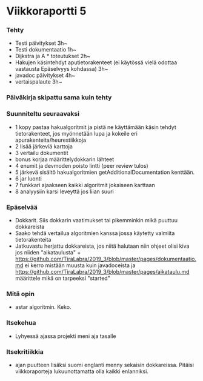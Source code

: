 # Viikkoraportti 5

### Tehty
* Testi päivitykset 3h~
* Testi dokumentaatio 1h~
* Dijkstra ja A * toteutukset 2h~
* Hakujen käsintehdyt aputietorakenteet (ei käytössä vielä odottaa vastausta Epäselvyys kohdassa) 3h~
* javadoc päivitykset 4h~
* vertaispalaute 3h~

### Päiväkirja skipattu sama kuin tehty
### Suunniteltu seuraavaksi
* 1 kopy pastaa hakualgoritmit ja pistä ne käyttämään käsin tehdyt tietorakenteet, jos myönnetään lupa ja kokeile eri apurakenteita/heurestiikkoja
* 2 lisää järkeviä karttoja
* 3 vertailu dokumentit
* bonus korjaa määrittelydokkarin lähteet
* 4 enumit ja devmoden poisto lintti (peer review tulos)
* 5 järkevä sisältö hakualgoritmien getAdditionalDocumentation kenttään.
* 6 jar luonti 
* 7 funkkari ajaakseen kaikki algoritmit jokaiseen karttaan
* 8 analyysiin karsi leveyttä jos liian suuri

### Epäselvää
 * Dokkarit. Siis dokkarin vaatimukset tai pikemminkin mikä puuttuu dokkareista
* Saako tehdä vertailua algoritmien kanssa jossa käytetty valmiita tietorakenteita
* Jatkuvastu herjattu dokkareista, jos niitä halutaan niin ohjeet olisi kiva jos niiden "aikataulusta" + https://github.com/TiraLabra/2019_3/blob/master/pages/dokumentaatio.md ei kerro mistään muusta kuin javadoceista
 ja https://github.com/TiraLabra/2019_3/blob/master/pages/aikataulu.md määrittele mikä on tarpeeksi "started"

### Mitä opin
* astar algoritmin. Keko.
### Itsekehua
* Lyhyessä ajassa projekti meni aja tasalle
### Itsekritiikkia
* ajan puutteen lisäksi suomi englanti menny sekaisin dokkareissa. Pitäisi viikkoraporteja lukuunottamatta olla kaikki enlanniksi.
